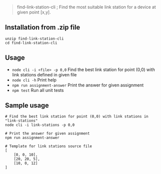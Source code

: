 > find-link-station-cli ; Find the most suitable link station for a device at given point [x,y].

## Installation from .zip file

```shell
unzip find-link-station-cli
cd find-link-station-cli
```

## Usage

-   `node cli -i <file> -p 0,0` Find the best link station for point (0,0) with link stations defined in given file
-   `node cli -h` Print help
-   `npm run assignment-answer` Print the answer for given assignment
-   `npm test` Run all unit tests

## Sample usage

```shell
# Find the best link station for point (0,0) with link stations in "link-stations"
node cli -i link-stations -p 0,0

# Print the answer for given assignment
npm run assignment-answer

# Template for link stations source file
[
    [0, 0, 10],
    [20, 20, 5],
    [10, 0, 12]
]
```
